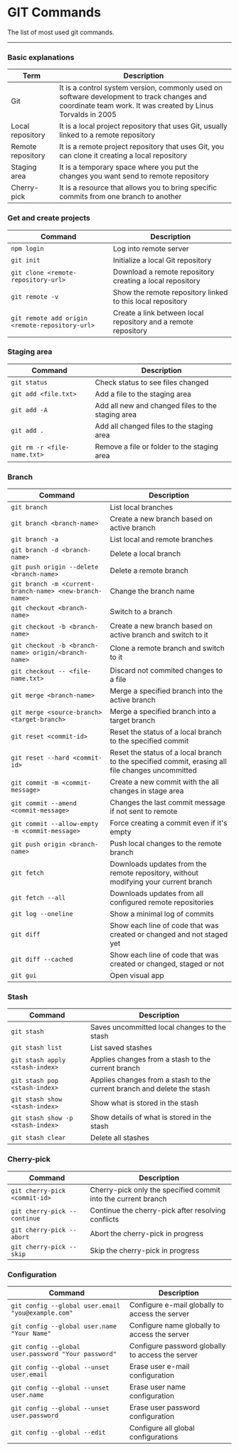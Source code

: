 GIT Commands
============

The list of most used git commands.
___

### Basic explanations
| Term | Description |
| ------- | --------- |
| Git | It is a control system version, commonly used on software development to track changes and coordinate team work. It was created by Linus Torvalds in 2005 |
| Local repository | It is a local project repository that uses Git, usually linked to a remote repository |
| Remote repository | It is a remote project repository that uses Git, you can clone it creating a local repository |
| Staging area | It is a temporary space where you put the changes you want send to remote repository |
| Cherry-pick | It is a resource that allows you to bring specific commits from one branch to another |

### Get and create projects
| Command | Description |
| ------- | --------- |
| `npm login` | Log into remote server |
| `git init` | Initialize a local Git repository |
| `git clone <remote-repository-url>` | Download a remote repository creating a local repository |
| `git remote -v` | Show the remote repository linked to this local repository |
| `git remote add origin <remote-repository-url>` | Create a link between local repository and a remote repository |

### Staging area
| Command | Description |
| ------- | --------- |
| `git status` | Check status to see files changed |
| `git add <file.txt>` | Add a file to the staging area |
| `git add -A` | Add all new and changed files to the staging area |
| `git add .` | Add all changed files to the staging area |
| `git rm -r <file-name.txt>` | Remove a file or folder to the staging area |

### Branch
| Command | Description |
| ------- | --------- |
| `git branch` | List local branches |
| `git branch <branch-name>`| Create a new branch based on active branch |
| `git branch -a` | List local and remote branches |
| `git branch -d <branch-name>`| Delete a local branch |
| `git push origin --delete <branch-name>`| Delete a remote branch |
| `git branch -m <current-branch-name> <new-branch-name>`| Change the branch name |
| `git checkout <branch-name>` | Switch to a branch |
| `git checkout -b <branch-name>` | Create a new branch based on active branch and switch to it |
| `git checkout -b <branch-name> origin/<branch-name>` | Clone a remote branch and switch to it |
| `git checkout -- <file-name.txt>` | Discard not commited changes to a file |
| `git merge <branch-name>` | Merge a specified branch into the active branch |
| `git merge <source-branch> <target-branch>` | Merge a specified branch into a target branch |
| `git reset <commit-id>` | Reset the status of a local branch to the specified commit |
| `git reset --hard <commit-id>` | Reset the status of a local branch to the specified commit, erasing all file changes uncommitted |
| `git commit -m <commit-message>` | Create a new commit with the all changes in stage area |
| `git commit --amend <commit-message>` | Changes the last commit message if not sent to remote |
| `git commit --allow-empty -m <commit-message>` | Force creating a commit even if it's empty |
| `git push origin <branch-name>` | Push local changes to the remote branch |
| `git fetch` | Downloads updates from the remote repository, without modifying your current branch |
| `git fetch --all` | Downloads updates from all configured remote repositories |
| `git log --oneline` | Show a minimal log of commits |
| `git diff` | Show each line of code that was created or changed and not staged yet |
| `git diff --cached` | Show each line of code that was created or changed, staged or not |
| `git gui` | Open visual app |

### Stash
| Command | Description |
| ------- | --------- |
| `git stash` | Saves uncommitted local changes to the stash |
| `git stash list` | List saved stashes |
| `git stash apply <stash-index>` | Applies changes from a stash to the current branch |
| `git stash pop <stash-index>` | Applies changes from a stash to the current branch and delete the stash |
| `git stash show <stash-index>` | Show what is stored in the stash |
| `git stash show -p <stash-index>` | Show details of what is stored in the stash |
| `git stash clear` | Delete all stashes |

### Cherry-pick
| Command | Description |
| ------- | --------- |
| `git cherry-pick <commit-id>` | Cherry-pick only the specified commit into the current branch |
| `git cherry-pick --continue` | Continue the cherry-pick after resolving conflicts |
| `git cherry-pick --abort` | Abort the cherry-pick in progress |
| `git cherry-pick --skip` | Skip the cherry-pick in progress |

### Configuration
| Command | Description |
| ------- | --------- |
| `git config --global user.email "you@example.com"` | Configure e-mail globally to access the server |
| `git config --global user.name "Your Name"` | Configure name globally to access the server |
| `git config --global user.password "Your password"` | Configure password globally to access the server |
| `git config --global --unset user.email` | Erase user e-mail configuration |
| `git config --global --unset user.name` | Erase user name configuration |
| `git config --global --unset user.password` | Erase user password configuration |
| `git config --global --edit` | Configure all global configurations |